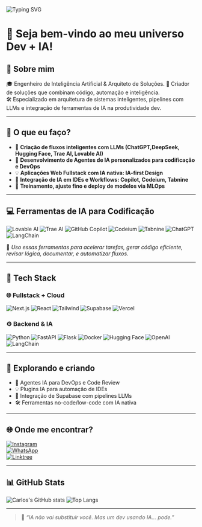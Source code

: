 <!-- Banner animado -->
<img src="https://readme-typing-svg.herokuapp.com?font=Fira+Code&size=22&pause=1000&color=00FACC&center=true&vCenter=true&width=600&lines=AI+Engineer+%7C+Dev+Productivity+via+LLMs+%7C+Fullstack+Developer+%7C+Open+Source+Lover" alt="Typing SVG" />

# 👋 Seja bem-vindo ao meu universo Dev + IA!

## 🧠 Sobre mim

🎓 Engenheiro de Inteligência Artificial & Arquiteto de Soluções. 
🚀 Criador de soluções que combinam código, automação e inteligência.  
🛠️ Especializado em arquitetura de sistemas inteligentes, pipelines com LLMs e integração de ferramentas de IA na produtividade dev.

---

## 🚀 O que eu faço?

- 🔧 **Criação de fluxos inteligentes com LLMs (ChatGPT,DeepSeek, Hugging Face, Trae AI, Lovable AI)**
- 🤖 **Desenvolvimento de Agentes de IA personalizados para codificação e DevOps**
- 💡 **Aplicações Web Fullstack com IA nativa: IA-first Design**
- 🧩 **Integração de IA em IDEs e Workflows: Copilot, Codeium, Tabnine**
- 🧠 **Treinamento, ajuste fino e deploy de modelos via MLOps**

---

## 💻 Ferramentas de IA para Codificação

![Lovable AI](https://img.shields.io/badge/Lovable_AI-FFB3C1?style=flat-square&logo=love&logoColor=black)
![Trae AI](https://img.shields.io/badge/Trae_AI-FFDB58?style=flat-square&logo=brain&logoColor=black)
![GitHub Copilot](https://img.shields.io/badge/GitHub_Copilot-181717?style=flat-square&logo=github&logoColor=white)
![Codeium](https://img.shields.io/badge/Codeium-3B82F6?style=flat-square&logo=code&logoColor=white)
![Tabnine](https://img.shields.io/badge/Tabnine-6C33FF?style=flat-square&logo=tabnine&logoColor=white)
![ChatGPT](https://img.shields.io/badge/ChatGPT-74aa9c?style=flat-square&logo=openai&logoColor=white)
![LangChain](https://img.shields.io/badge/LangChain-000000?style=flat-square&logo=chainlink)

🧠 *Uso essas ferramentas para acelerar tarefas, gerar código eficiente, revisar lógica, documentar, e automatizar fluxos.*

---

## 🔧 Tech Stack

### 🌐 Fullstack + Cloud

![Next.js](https://img.shields.io/badge/-Next.js-black?style=flat-square&logo=nextdotjs)
![React](https://img.shields.io/badge/-React-black?style=flat-square&logo=react)
![Tailwind](https://img.shields.io/badge/-Tailwind_CSS-38B2AC?style=flat-square&logo=tailwind-css)
![Supabase](https://img.shields.io/badge/-Supabase-3ECF8E?style=flat-square&logo=supabase)
![Vercel](https://img.shields.io/badge/-Vercel-black?style=flat-square&logo=vercel)

### ⚙️ Backend & IA

![Python](https://img.shields.io/badge/-Python-black?style=flat-square&logo=python)
![FastAPI](https://img.shields.io/badge/-FastAPI-009688?style=flat-square&logo=fastapi)
![Flask](https://img.shields.io/badge/-Flask-black?style=flat-square&logo=flask)
![Docker](https://img.shields.io/badge/-Docker-2496ED?style=flat-square&logo=docker)
![Hugging Face](https://img.shields.io/badge/-Hugging_Face-F9A03C?style=flat-square&logo=huggingface)
![OpenAI](https://img.shields.io/badge/-OpenAI-412991?style=flat-square&logo=openai)
![LangChain](https://img.shields.io/badge/-LangChain-black?style=flat-square&logo=chainlink)

---

## 🧪 Explorando e criando

- 🧠 Agentes IA para DevOps e Code Review
- 💡 Plugins IA para automação de IDEs
- 🔗 Integração de Supabase com pipelines LLMs
- 🛠️ Ferramentas no-code/low-code com IA nativa

---

## 🌐 Onde me encontrar?

[![Instagram](https://img.shields.io/badge/@seu_usuario-E4405F?style=for-the-badge&logo=instagram&logoColor=white)](https://www.instagram.com/seu-usuario)  
[![WhatsApp](https://img.shields.io/badge/Chamar_no_WhatsApp-25D366?style=for-the-badge&logo=whatsapp&logoColor=white)](https://call.whatsapp.com/voice/+5527999990362)  
[![Linktree](https://img.shields.io/badge/Meus_Links-39E09B?style=for-the-badge&logo=linktree&logoColor=white)](https://linktr.ee/devnautcoder)

---

## 📊 GitHub Stats

![Carlos's GitHub stats](https://github-readme-stats.vercel.app/api?username=devnaut-coder&show_icons=true&theme=tokyonight)
![Top Langs](https://github-readme-stats.vercel.app/api/top-langs/?username=devnaut-coder&layout=compact&theme=tokyonight)

---

> 🧩 *“IA não vai substituir você. Mas um dev usando IA... pode.”*

